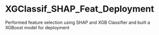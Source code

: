 # XGClassif_SHAP_Feat_Deployment
Performed feature selection using SHAP and XGB Classifier and built a XGBoost model for deployment
